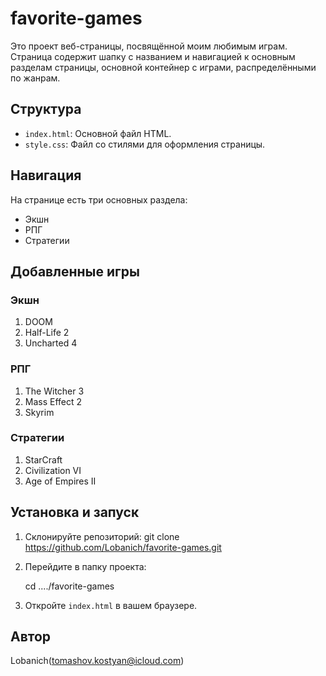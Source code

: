 # favorite-games

Это проект веб-страницы, посвящённой моим любимым играм. Страница содержит шапку с названием и навигацией к основным разделам страницы, основной контейнер с играми, распределёнными по жанрам.

## Структура

- `index.html`: Основной файл HTML.
- `style.css`: Файл со стилями для оформления страницы.

## Навигация

На странице есть три основных раздела:
- Экшн
- РПГ
- Стратегии

## Добавленные игры

### Экшн
1. DOOM
2. Half-Life 2
3. Uncharted 4

### РПГ
1. The Witcher 3
2. Mass Effect 2
3. Skyrim

### Стратегии
1. StarCraft
2. Civilization VI
3. Age of Empires II

## Установка и запуск

1. Склонируйте репозиторий:
    git clone https://github.com/Lobanich/favorite-games.git

2. Перейдите в папку проекта:

    cd ..../favorite-games
 
3. Откройте `index.html` в вашем браузере.


## Автор

Lobanich(tomashov.kostyan@icloud.com)
